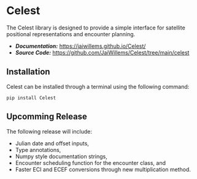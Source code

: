 # Celest

The Celest library is designed to provide a simple interface for satellite positional representations and encounter planning.
* ***Documentation:*** https://jaiwillems.github.io/Celest/
* ***Source Code:*** https://github.com/JaiWillems/Celest/tree/main/celest

## Installation
Celest can be installed through a terminal using the following command:
```terminal
pip install Celest
```

## Upcomming Release
The following release will include:
* Julian date and offset inputs,
* Type annotations,
* Numpy style documentation strings,
* Encounter scheduling function for the encounter class, and
* Faster ECI and ECEF conversions through new multiplication method.
